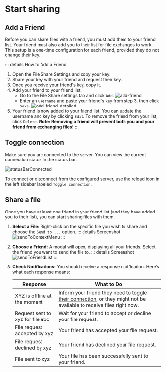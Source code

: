 # Start sharing


## Add a Friend

Before you can share files with a friend, you must add them to your friend list. Your friend must also add you to their list for file exchanges to work. This setup is a one-time configuration for each friend, provided they do not change their key.

::: details How to Add a Friend
1. Open the File Share Settings and copy your key.
2. Share your key with your friend and request their key.
3. Once you receive your friend's key, copy it.
4. Add your friend to your friend list:
   - Go to the File Share settings tab and click `Add`.
   ![add-friend](/addFriend.png)
   - Enter an `username` and paste your friend's `key` from step 3, then click `Save`.
   ![add-friend-detailed](/addFriendDetailed.png)
6. Your friend is now added to your friend list. You can update the username and key by clicking `Edit`. To remove the friend from your list, click `Delete`. **Note: Removing a friend will prevent both you and your friend from exchanging files!**
:::

## Toggle connection

Make sure you are connected to the server. You can view the current connection status in the status bar.

![statusBarConnected](/statusBarConnected.png)

To connect or disconnect from the configured server, use the reload icon in the left sidebar labeled `Toggle connection`.

## Share a file

Once you have at least one friend in your friend list (and they have added you to their list), you can start sharing files with them.

1. **Select a File:** Right-click on the specific file you wish to share and choose the `Send to ...` option.
   ::: details Screenshot
   ![sendToContextMenu](/sendToContextMenu.png)
   :::

2. **Choose a Friend:** A modal will open, displaying all your friends. Select the friend you want to send the file to.
   ::: details Screenshot
   ![sendToFriendList](/sendToFriendList.png)
   :::

3. **Check Notifications:** You should receive a response notification. Here’s what each response means:

   | Response                        | What to Do                                      |
   |---------------------------------|-------------------------------------------------|
   | XYZ is offline at the moment         | Inform your friend they need to [toggle their connection](start-sharing.md#toggle-connection), or they might not be available to receive files right now. |
   | Request sent to xyz for file abc       | Wait for your friend to accept or decline your file request. |
   | File request accepted by xyz    | Your friend has accepted your file request.     |
   | File request declined by xyz    | Your friend has declined your file request.     |
   | File sent to xyz                | Your file has been successfully sent to your friend. |
